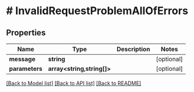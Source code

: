 # # InvalidRequestProblemAllOfErrors

## Properties

Name | Type | Description | Notes
------------ | ------------- | ------------- | -------------
**message** | **string** |  | [optional]
**parameters** | **array<string,string[]>** |  | [optional]

[[Back to Model list]](../../README.md#models) [[Back to API list]](../../README.md#endpoints) [[Back to README]](../../README.md)
